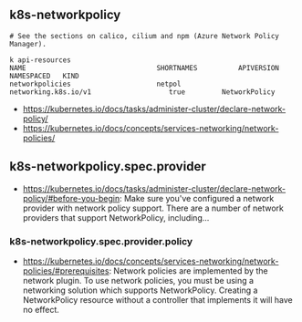 ## k8s-networkpolicy

```
# See the sections on calico, cilium and npm (Azure Network Policy Manager).

k api-resources
NAME                                SHORTNAMES          APIVERSION                             NAMESPACED   KIND
networkpolicies                     netpol              networking.k8s.io/v1                   true         NetworkPolicy
```

- https://kubernetes.io/docs/tasks/administer-cluster/declare-network-policy/
- https://kubernetes.io/docs/concepts/services-networking/network-policies/
  
## k8s-networkpolicy.spec.provider

- https://kubernetes.io/docs/tasks/administer-cluster/declare-network-policy/#before-you-begin: Make sure you've configured a network provider with network policy support. There are a number of network providers that support NetworkPolicy, including...

### k8s-networkpolicy.spec.provider.policy

- https://kubernetes.io/docs/concepts/services-networking/network-policies/#prerequisites: Network policies are implemented by the network plugin. To use network policies, you must be using a networking solution which supports NetworkPolicy. Creating a NetworkPolicy resource without a controller that implements it will have no effect.
